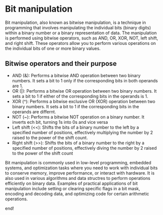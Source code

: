 # Bit manipulation

Bit manipulation, also known as bitwise manipulation, is a  technique in programming that
involves manipulating the individual bits (binary digits) within a binary number or a binary representation of data. The manipulation is performed using bitwise operators, such as
AND, OR, XOR, NOT, left shift, and right shift. These operators allow you to perform
various operations on the individual bits of one or more binary values.

## Bitwise operators and their purpose
- AND (&): Performs a bitwise AND operation between two binary numbers. It sets a bit to 1
only if the corresponding bits in both operands are 1.
- OR (|): Performs a bitwise OR operation between two binary numbers. It sets a bit to 1 if
either of the corresponding bits in the operands is 1.
- XOR (^): Performs a bitwise exclusive OR (XOR) operation between two binary numbers. It 
sets a bit to 1 if the corresponding bits in the operands are differnt.
- NOT (~): Performs a bitwise NOT operation on a binary number. It inverts ech bit, turning
1s into 0s and vice versa
- Left shift (<<): Shifts the bits of a binary number to the left by a specified number of
positions, effectively multiplying the number by 2 raised to the power of the shift count.
- Right shift (>>): Shifts  the bits of a binary number to the right by a specified number
of positions, effectively diving the number by 2 raised to the power of the shift count


Bit manipulation is commonly used in low-level programming, embedded systems, and
optimization tasks where you need to work with individual bits to conserve memory, improve
performance, or interact with hardware. It is also used in various algorithms and data
structres to perform operations efficiently on binary data. Examples of practical
applications of bit manipulation include setting or clearing specific flags in a bit mask,
encoding and decoding data, and optimizing code for certain arithmetic operations.

end!
